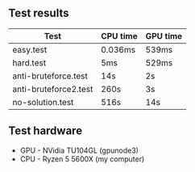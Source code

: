 ## Test results

|Test  | CPU time| GPU time |
|------|---------|---------|
|easy.test|0.036ms|539ms|
|hard.test|5ms|529ms|
|anti-bruteforce.test|14s|2s|
|anti-bruteforce2.test|260s|3s|
|no-solution.test|516s|14s|

## Test hardware
- GPU - NVidia TU104GL (gpunode3)
- CPU - Ryzen 5 5600X (my computer)